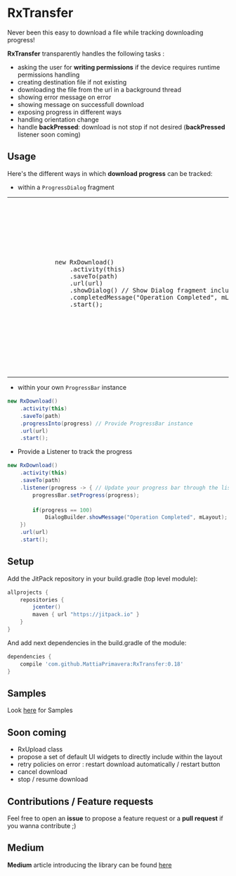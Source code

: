 # RxTransfer
Never been this easy to download a file while tracking downloading progress! 

**RxTransfer** transparently handles the following tasks : 
- asking the user for **writing permissions** if the device requires runtime permissions handling
- creating destination file if not existing
- downloading the file from the url in a background thread 
- showing error message on error 
- showing message on successfull download
- exposing progress in different ways 
- handling orientation change 
- handle **backPressed**: download is not stop if not desired (**backPressed** listener soon coming)

## Usage
Here's the different ways in which **download progress** can be tracked:
- within a `ProgressDialog` fragment 

<table>
    <tr>
        <td>
           <pre lang="java">
            new RxDownload()
                .activity(this)
                .saveTo(path)
                .url(url)
                .showDialog() // Show Dialog fragment including ProgressBar
                .completedMessage("Operation Completed", mLayout)
                .start();
           </pre>
        </td>
        <td>
            <img src="docs/screenshots/progress_dialog_fragment_sample.png"  width="200" height="400" />
        </td>
    </tr>
</table>

- within your own `ProgressBar` instance 

```java
new RxDownload()
    .activity(this)
    .saveTo(path)
    .progressInto(progress) // Provide ProgressBar instance
    .url(url)
    .start();
``` 

- Provide a Listener to track the progress

```java
new RxDownload()
    .activity(this)
    .saveTo(path)
    .listener(progress -> { // Update your progress bar through the listener
        progressBar.setProgress(progress);

        if(progress == 100)
            DialogBuilder.showMessage("Operation Completed", mLayout);
    })
    .url(url)
    .start();
```


## Setup
Add the JitPack repository in your build.gradle (top level module):

```gradle
allprojects {
    repositories {
        jcenter()
        maven { url "https://jitpack.io" }
    }
}
```

And add next dependencies in the build.gradle of the module:

```gradle
dependencies {
    compile 'com.github.MattiaPrimavera:RxTransfer:0.18'
}
```

## Samples 
Look [here](https://github.com/MattiaPrimavera/RxTransfer/tree/master/app/src/main/java/mprimavera/rxdownloader) for Samples

## Soon coming
- RxUpload class
- propose a set of default UI widgets to directly include within the layout
- retry policies on error : restart download automatically / restart button
- cancel download
- stop / resume download

## Contributions / Feature requests
Feel free to open an **issue** to propose a feature request or a **pull request** if you wanna contribute ;)

## Medium
**Medium** article introducing the library can be found [here](https://medium.com/@sconqua/rxtransfer-track-http-download-android-96b27411a573)
